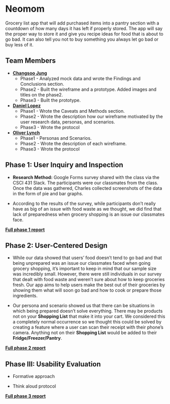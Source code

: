 # Neomom

Grocery list app that will add purchased items into a pantry section with a countdown of how many days it has left if properly stored. The app will say the proper way to store it and give you recipe ideas for food that is about to go bad. It can also tell you not to buy something you always let go bad or buy less of it.


## Team Members

* **[__Changsoo Jung__](https://usabilityengineering.github.io/uxportfolio-cjung5/)**
  * Phase1 - Analyzed mock data and wrote the Findings and Conclusions section.
  * Phase2 - Built the wireframe and a prototype. Added images and titles on the phase2.
  * Phase3 - Built the prototype.
* **[__Daniel Lopez__](https://usabilityengineering.github.io/uxportfolio-dlopez77-csuchico/)**
  * Phase1 - Wrote the Caveats and Methods section.
  * Phase2 - Wrote the description how our wireframe motivated by the user research data, personas, and scenarios.
  * Phase3 - Wrote the protocol
* **[__Oliver Lynch__](https://usabilityengineering.github.io/uxportfolio-0llievr/)**
  * Phase1 - Personas and Scenarios.
  * Phase2 - Wrote the description of each wireframe.
  * Phase3 - Wrote the protocol

## Phase 1: User Inquiry and Inspection

* **Research Method:** Google Forms survey shared with the class via the CSCI 431 Slack. The participants were our classmates from the class. Once the data was gathered, Charles collected screenshots of the data in the form of pie and bar graphs.

* According to the results of the survey, while participants don’t really have as big of an issue with food waste as we thought, we did find that lack of preparedness when grocery shopping is an issue our classmates face. 

[__Full phase 1 report__](phase1/)

## Phase 2: User-Centered Design

* While our data showed that users’ food doesn’t tend to go bad and that being unprepared was an issue our classmates faced when going grocery shopping, it’s important to keep in mind that our sample size was incredibly small. However, there were still individuals in our survey that dealt with food waste and weren’t sure about how to keep groceries fresh. Our app aims to help users make the best out of their groceries by showing them what will soon go bad and how to cook or prepare those ingredients.

* Our persona and scenario showed us that there can be situations in which being prepared doesn’t solve everything. There may be products not on your **Shopping List** that make it into your cart. We considered this a completely normal occurrence so we thought this could be solved by creating a feature where a user can scan their receipt with their phone’s camera. Anything not on their **Shopping List** would be added to their **Fridge/Freezer/Pantry**.

[__Full phase 2 report__](phase2/)

## Phase III: Usability Evaluation

* Formative approach

* Think aloud protocol

[__Full phase 3 report__](phase3/)
